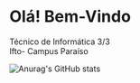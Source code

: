# Olá! Bem-Vindo 

Técnico de Informática 3/3
<br>Ifto- Campus Paraíso








![Anurag's GitHub stats](https://github-readme-stats.vercel.app/api?username=KaylloMartins&show_icons=true&theme=radical)



